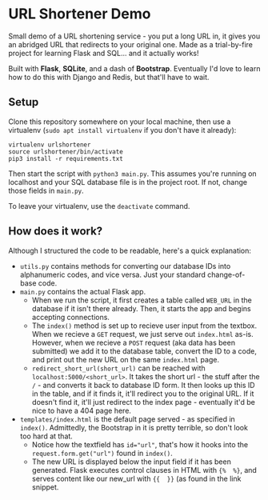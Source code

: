 # URL Shortener Demo

Small demo of a URL shortening service - you put a long URL in, it gives you an abridged URL that redirects to your original one. Made as a trial-by-fire project for learning Flask and SQL... and it actually works!

Built with **Flask**, **SQLite**, and a dash of **Bootstrap**. Eventually I'd love to learn how to do this with Django and Redis, but that'll have to wait.

## Setup
Clone this repository somewhere on your local machine, then use a virtualenv (`sudo apt install virtualenv` if you don't have it already):

```
virtualenv urlshortener
source urlshortener/bin/activate
pip3 install -r requirements.txt
```

Then start the script with `python3 main.py`. This assumes you're running on localhost and your SQL database file is in the project root. If not, change those fields in `main.py`.

To leave your virtualenv, use the `deactivate` command.

## How does it work?
Although I structured the code to be readable, here's a quick explanation:

* `utils.py` contains methods for converting our database IDs into alphanumeric codes, and vice versa. Just your standard change-of-base code.
* `main.py` contains the actual Flask app. 
	* When we run the script, it first creates a table called `WEB_URL` in the database if it isn't there already. Then, it starts the app and begins accepting connections.
	* The `index()` method is set up to recieve user input from the textbox. When we recieve a `GET` request, we just serve out `index.html` as-is. However, when we recieve a `POST` request (aka data has been submitted) we add it to the database table, convert the ID to a code, and print out the new URL on the same `index.html` page.
	* `redirect_short_url(short_url)` can be reached with `localhost:5000/<short_url>`. It takes the short url - the stuff after the `/` - and converts it back to database ID form. It then looks up this ID in the table, and if it finds it, it'll redirect you to the original URL. If it doesn't find it, it'll just redirect to the index page - eventually it'd be nice to have a 404 page here.
* `templates/index.html` is the default page served - as specified in `index()`. Admittedly, the Bootstrap in it is pretty terrible, so don't look too hard at that.
	* Notice how the textfield has `id="url"`, that's how it hooks into the `request.form.get("url")` found in `index()`.
	* The new URL is displayed below the input field if it has been generated. Flask executes control clauses in HTML with `{%  %}`, and serves content like our new_url with `{{  }}` (as found in the link snippet.




